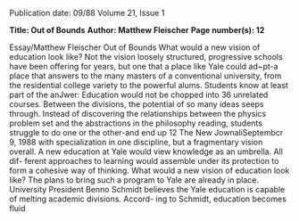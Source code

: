 Publication date: 09/88
Volume 21, Issue 1

**Title: Out of Bounds**
**Author: Matthew Fleischer**
**Page number(s): 12**

Essay/Matthew Fleischer 
Out of Bounds 
What would a new vision of education 
look like? Not the vision loosely 
structured, progressive schools have 
been offering for years, but one that a 
place like Yale could ad~pt-a place 
that answers to the many masters of a 
conventional university, from the 
residential college variety to the 
powerful alums. Students know at least 
part of the anJwer: Education would 
not be chopped into 36 unrelated 
courses. Between the divisions, the 
potential of so many ideas seeps 
through. Instead of discovering the 
relationships between the physics 
problem set and the abstractions in the 
philosophy reading, students struggle 
to do one or the other-and end up 
12 The New JownaliSeptembcr 9, 1988 
with specialization in one discipline, 
but a fragmentary vision overall. A 
new education at Yale would view 
knowledge as an umbrella. All dif-
ferent approaches to learning would 
assemble under its protection to form a 
cohesive way of thinking. What would 
a new vision of education look like? 
The plans to bring such a program to 
Yale are already in place. 
University President Benno Schmidt 
believes the Yale education is capable 
of melting academic divisions. Accord-
ing to Schmidt, education becomes 
fluid